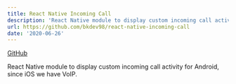 ```yaml
---
title: React Native Incoming Call
description: 'React Native module to display custom incoming call activity for Android, since iOS we have VoIP.'
url: https://github.com/bkdev98/react-native-incoming-call
date: '2020-06-26'
---
```


[GitHub](https://github.com/bkdev98/react-native-incoming-call)

React Native module to display custom incoming call activity for Android, since iOS we have VoIP.
